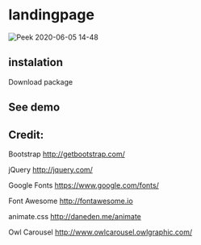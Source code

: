 # landingpage

![Peek 2020-06-05 14-48](https://user-images.githubusercontent.com/53994979/83868390-d663df80-a73b-11ea-98b2-9529508af1af.gif)


## instalation
Download package



## See demo


## Credit:



Bootstrap
http://getbootstrap.com/

jQuery
http://jquery.com/

Google Fonts
https://www.google.com/fonts/

Font Awesome
http://fontawesome.io

animate.css
http://daneden.me/animate

Owl Carousel
http://www.owlcarousel.owlgraphic.com/
